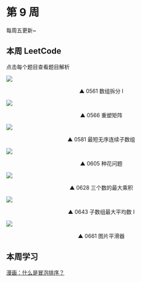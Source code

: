 # 第 9 周

每周五更新~



## 本周 LeetCode

点击每个题目查看题目解析

[![](https://w3fun-1253290453.cos.ap-chengdu.myqcloud.com/cattle/solution/easy/0561-array-partition-i.png)](/solution/easy/0561-array-partition-i.html)

<div style="text-align: center">▲ 0561 数组拆分 I</div>


[![](https://w3fun-1253290453.cos.ap-chengdu.myqcloud.com/cattle/solution/easy/0566-reshape-the-matrix.png)](/solution/easy/0566-reshape-the-matrix.html)

<div style="text-align: center">▲ 0566 重塑矩阵</div>


[![](https://w3fun-1253290453.cos.ap-chengdu.myqcloud.com/cattle/solution/easy/0581-shortest-unsorted-continuous-subarray.png)](/solution/easy/0581-shortest-unsorted-continuous-subarray.html)

<div style="text-align: center">▲ 0581 最短无序连续子数组</div>


[![](https://w3fun-1253290453.cos.ap-chengdu.myqcloud.com/cattle/solution/easy/0605-can-place-flowers.png)](/solution/easy/0605-can-place-flowers.html)

<div style="text-align: center">▲ 0605 种花问题</div>


[![](https://w3fun-1253290453.cos.ap-chengdu.myqcloud.com/cattle/solution/easy/0628-maximum-product-of-three-numbers.png)](/solution/easy/0628-maximum-product-of-three-numbers.html)

<div style="text-align: center">▲ 0628 三个数的最大乘积</div>


[![](https://w3fun-1253290453.cos.ap-chengdu.myqcloud.com/cattle/solution/easy/0643-maximum-average-subarray-i.png)](/solution/easy/0643-maximum-average-subarray-i.html)

<div style="text-align: center">▲ 0643 子数组最大平均数 I</div>


[![](https://w3fun-1253290453.cos.ap-chengdu.myqcloud.com/cattle/solution/easy/0661-image-smoother.png)](/solution/easy/0661-image-smoother.html)

<div style="text-align: center">▲ 0661 图片平滑器​</div>



## 本周学习

[漫画：什么是冒泡排序？](https://juejin.im/post/5bbc7c6de51d450e5c47a26c)
